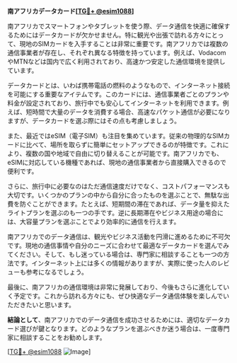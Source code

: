 **南アフリカデータカード[[TG💪+ @esim1088](https://t.me/s/esim1088)]**

南アフリカでスマートフォンやタブレットを使う際、データ通信を快適に確保するためにはデータカードが欠かせません。特に観光や出張で訪れる方々にとって、現地のSIMカードを入手することは非常に重要です。南アフリカでは複数の通信事業者が存在し、それぞれ異なる特徴を持っています。例えば、VodacomやMTNなどは国内で広く利用されており、高速かつ安定した通信環境を提供しています。

データカードとは、いわば携帯電話の燃料のようなもので、インターネット接続を可能にする重要なアイテムです。このカードには、通信事業者ごとのプランや料金が設定されており、旅行中でも安心してインターネットを利用できます。例えば、短時間で大量のデータを消費する場合、高速なパケット通信が必要になりますが、データカードを選ぶ際にはその点も考慮しましょう。

また、最近ではeSIM（電子SIM）も注目を集めています。従来の物理的なSIMカードに比べて、場所を取らずに簡単にセットアップできるのが特徴です。これにより、複数の国や地域で自由に切り替えることが可能です。南アフリカでも、eSIMに対応している機種であれば、現地の通信事業者から直接購入できるので便利です。

さらに、旅行中に必要なのはただ通信速度だけでなく、コストパフォーマンスも大切です。いくつかのプランの中から自分に合ったものを選ぶことで、無駄な出費を防ぐことができます。たとえば、短期間の滞在であれば、データ量を抑えたライトプランを選ぶのも一つの手です。逆に長期滞在やビジネス用途の場合には、大容量プランを選ぶことでより効率的に通信を行えます。

南アフリカでのデータ通信は、観光やビジネス活動を円滑に進めるために不可欠です。現地の通信事情や自分のニーズに合わせて最適なデータカードを選んでみてください。そして、もし迷っている場合は、専門家に相談することも一つの方法です。インターネット上には多くの情報がありますが、実際に使った人のレビューも参考になるでしょう。

最後に、南アフリカの通信環境は非常に発展しており、今後もさらに進化していく予定です。これから訪れる方々にも、ぜひ快適なデータ通信体験を楽しんでいただきたいと思います。

**結論として**、南アフリカでのデータ通信を成功させるためには、適切なデータカード選びが鍵となります。どのようなプランを選ぶべきか迷う場合は、一度専門家に相談することをお勧めします。

[[TG💪+ @esim1088](https://t.me/s/esim1088) ![Image](https://i.postimg.cc/Y0z9fWf4/image.png)]